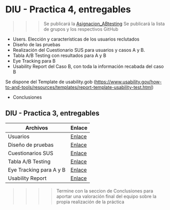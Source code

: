 # DIU - Practica 4, entregables

>>> Se publicará la [Asignacion_ABtesting](https://github.com/mgea/DIU/blob/master/P4/Asignacion_ABtesting.pdf)
>>> Se publicará la lista de grupos y los respectivos GitHub

- Users. Elección y características de los usuarios reclutados
- Diseño de las pruebas
- Realización del Cuestionario SUS para usuarios y casos A y B.
- Tabla A/B Testing con resultados para A y B
- Eye Tracking para B
- Usability Report del Caso B, con toda la información recabada del caso B

Se dispone del Template de usability.gob (https://www.usability.gov/how-to-and-tools/resources/templates/report-template-usability-test.html) 
- Conclusiones

## DIU - Practica 3, entregables

| Archivos       | Enlace                 |
|----------------|------------------------|
| Usuarios | [Enlace](./participantes.md) |
| Diseño de pruebas | [Enlace](./diseño_de_pruebas.md) |
| Cuestionarios SUS | [Enlace](./cuestionarios_sus.md) |
| Tabla A/B Testing | [Enlace](./abtest.md)|
| Eye Tracking para A y B | [Enlace](./eye_tracking.md) |
| Usability Report | [Enlace](./usability_report.md) |

>>>> Termine con la seccion de Conclusiones para aportar una valoración final del equipo sobre la propia realización de la práctica
